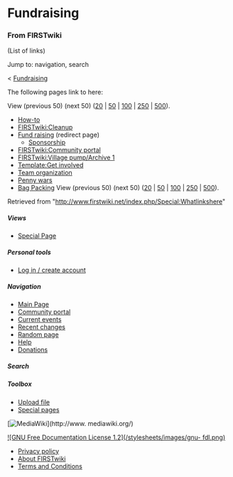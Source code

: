 # Fundraising

### From FIRSTwiki

(List of links)

Jump to: navigation, search

&lt; [Fundraising](/index.php?title=Fundraising&redirect=no "Fundraising" )  

The following pages link to here:

View (previous 50) (next 50)
([20](/index.php?title=Special:Whatlinkshere/Fundraising&limit=20&from=0
"Special:Whatlinkshere/Fundraising" ) |
[50](/index.php?title=Special:Whatlinkshere/Fundraising&limit=50&from=0
"Special:Whatlinkshere/Fundraising" ) |
[100](/index.php?title=Special:Whatlinkshere/Fundraising&limit=100&from=0
"Special:Whatlinkshere/Fundraising" ) |
[250](/index.php?title=Special:Whatlinkshere/Fundraising&limit=250&from=0
"Special:Whatlinkshere/Fundraising" ) |
[500](/index.php?title=Special:Whatlinkshere/Fundraising&limit=500&from=0
"Special:Whatlinkshere/Fundraising" )).

  * [How-to](/index.php/How-to "How-to" )
  * [FIRSTwiki:Cleanup](/index.php/FIRSTwiki:Cleanup "FIRSTwiki:Cleanup" )
  * [Fund raising](/index.php?title=Fund_raising&redirect=no "Fund raising" ) (redirect page) 
    * [Sponsorship](/index.php/Sponsorship "Sponsorship" )
  * [FIRSTwiki:Community portal](/index.php/FIRSTwiki:Community_portal "FIRSTwiki:Community portal" )
  * [FIRSTwiki:Village pump/Archive 1](/index.php/FIRSTwiki:Village_pump/Archive_1 "FIRSTwiki:Village pump/Archive 1" )
  * [Template:Get involved](/index.php/Template:Get_involved "Template:Get involved" )
  * [Team organization](/index.php/Team_organization "Team organization" )
  * [Penny wars](/index.php/Penny_wars "Penny wars" )
  * [Bag Packing](/index.php/Bag_Packing "Bag Packing" )
View (previous 50) (next 50)
([20](/index.php?title=Special:Whatlinkshere/Fundraising&limit=20&from=0
"Special:Whatlinkshere/Fundraising" ) |
[50](/index.php?title=Special:Whatlinkshere/Fundraising&limit=50&from=0
"Special:Whatlinkshere/Fundraising" ) |
[100](/index.php?title=Special:Whatlinkshere/Fundraising&limit=100&from=0
"Special:Whatlinkshere/Fundraising" ) |
[250](/index.php?title=Special:Whatlinkshere/Fundraising&limit=250&from=0
"Special:Whatlinkshere/Fundraising" ) |
[500](/index.php?title=Special:Whatlinkshere/Fundraising&limit=500&from=0
"Special:Whatlinkshere/Fundraising" )).

Retrieved from "<http://www.firstwiki.net/index.php/Special:Whatlinkshere>"

##### Views

  * [Special Page](/index.php/Special:Whatlinkshere/Fundraising)

##### Personal tools

  * [Log in / create account](/index.php?title=Special:Userlogin&returnto=Special:Whatlinkshere)

[](/index.php/Main_Page "Main Page" )

##### Navigation

  * [Main Page](/index.php/Main_Page)
  * [Community portal](/index.php/FIRSTwiki:Community_portal)
  * [Current events](/index.php/Current_events)
  * [Recent changes](/index.php/Special:Recentchanges)
  * [Random page](/index.php/Special:Random)
  * [Help](/index.php/Help:Contents)
  * [Donations](/index.php/FIRSTwiki:Site_support)

##### Search



##### Toolbox

  * [Upload file](/index.php/Special:Upload)
  * [Special pages](/index.php/Special:Specialpages)

[![MediaWiki](/skins/common/images/poweredby_mediawiki_88x31.png)](http://www.
mediawiki.org/)

[![GNU Free Documentation License 1.2](/stylesheets/images/gnu-
fdl.png)](http://www.gnu.org/copyleft/fdl.html)

  * [Privacy policy](/index.php/FIRSTwiki:Privacy_policy "FIRSTwiki:Privacy policy" )
  * [About FIRSTwiki](/index.php/FIRSTwiki:About "FIRSTwiki:About" )
  * [Terms and Conditions](/index.php/FIRSTwiki:Terms_and_conditions "FIRSTwiki:Terms and conditions" )

